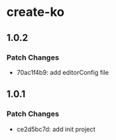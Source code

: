 # create-ko

## 1.0.2

### Patch Changes

- 70ac1f4b9: add editorConfig file

## 1.0.1

### Patch Changes

- ce2d5bc7d: add init project
